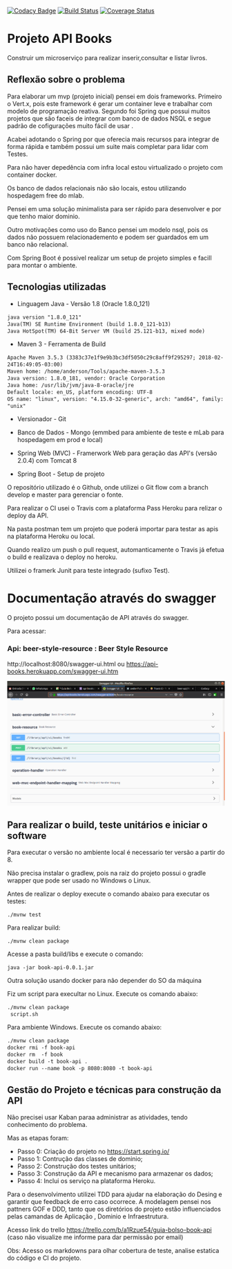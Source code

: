 [![Codacy Badge](https://api.codacy.com/project/badge/Grade/ba6b8d35e789468895cfcfe053a1515f)](https://www.codacy.com/app/ander-f-silva/book-api?utm_source=github.com&amp;utm_medium=referral&amp;utm_content=ander-f-silva/book-api&amp;utm_campaign=Badge_Grade)
[![Build Status](https://travis-ci.org/ander-f-silva/book-api.svg?branch=master)](https://travis-ci.org/ander-f-silva/book-api)
[![Coverage Status](https://coveralls.io/repos/github/ander-f-silva/book-api/badge.svg)](https://coveralls.io/github/ander-f-silva/book-api)

# Projeto API Books

Construir um microserviço para realizar inserir,consultar e listar livros.

## Reflexão sobre o problema

Para elaborar um mvp (projeto inicial) pensei em dois frameworks.
Primeiro o Vert.x, pois este framework é gerar um container leve e trabalhar com modelo de programação reativa.
Segundo foi Spring que possui muitos projetos que são faceis de integrar com banco de dados NSQL e segue padrão de cofigurações muito fácil de usar .

Acabei adotando o Spring por que oferecia mais recursos para integrar de forma rápida e também possui um suite mais completar para lidar com Testes.

Para não haver depedência com infra local estou virtualizado o projeto com container docker.

Os banco de dados relacionais não são locais, estou utilizando hospedagem free do mlab.

Pensei em uma solução minimalista para ser rápido para desenvolver e por que tenho maior dominio. 

Outro motivações como uso do Banco pensei um modelo nsql, pois os dados não possuem relacionademento e podem ser guardados em um banco não relacional.

Com Spring Boot é possivel realizar um setup de projeto simples e facill para montar o ambiente.

## Tecnologias utilizadas

* Linguagem Java - Versão 1.8 (Oracle 1.8.0_121)

```
java version "1.8.0_121"
Java(TM) SE Runtime Environment (build 1.8.0_121-b13)
Java HotSpot(TM) 64-Bit Server VM (build 25.121-b13, mixed mode)
```

* Maven 3 - Ferramenta de Build

```
Apache Maven 3.5.3 (3383c37e1f9e9b3bc3df5050c29c8aff9f295297; 2018-02-24T16:49:05-03:00)
Maven home: /home/anderson/Tools/apache-maven-3.5.3
Java version: 1.8.0_181, vendor: Oracle Corporation
Java home: /usr/lib/jvm/java-8-oracle/jre
Default locale: en_US, platform encoding: UTF-8
OS name: "linux", version: "4.15.0-32-generic", arch: "amd64", family: "unix"

```

* Versionador - Git

* Banco de Dados - Mongo (emmbed para ambiente de teste e mLab para hospedagem em prod e local)

* Spring Web (MVC) - Framerwork Web para geração das API's (versão 2.0.4) com Tomcat 8

* Spring Boot - Setup de projeto

O repositório utilizado é o Github, onde utilizei o Git flow com a branch develop e master para gerenciar o fonte.

Para realizar o CI usei o Travis com a plataforma Pass Heroku para relizar o deploy da API.

Na pasta postman tem um projeto que poderá importar para testar  as apis na plataforma Heroku ou local.

Quando realizo um push o pull request, automanticamente o Travis já efetua o build e realizava o deploy no heroku.

Utilizei o framerk Junit para teste integrado (sufixo Test).

# Documentação através do swagger

O projeto possui um documentação de API através do swagger.

Para acessar:

### Api: beer-style-resource : Beer Style Resource

http://localhost:8080/swagger-ui.html ou https://api-books.herokuapp.com/swagger-ui.htm

![Swagger](https://github.com/ander-f-silva/book-api/blob/master/images/swagger.png)


## Para realizar o build, teste unitários e iniciar o software

Para executar o versão no ambiente local é necessario ter versão a partir do 8.

Não precisa instalar o gradlew, pois na raiz do projeto possui o gradle wrapper que pode ser usado no Windows o Linux.

Antes de realizar o deploy execute o comando abaixo para executar os testes:

```
./mvnw test
```

Para realizar build:

```
./mvnw clean package
```

Acesse a pasta build/libs e execute o comando:

```
java -jar book-api-0.0.1.jar
```

Outra solução usando docker para não depender do SO da máquina

Fiz um script para execultar no Linux. Execute os comando abaixo:

```
./mvnw clean package
 script.sh
```
Para ambiente Windows. Execute os comando abaixo:

```
./mvnw clean package
docker rmi -f book-api
docker rm  -f book
docker build -t book-api .
docker run --name book -p 8080:8080 -t book-api
```

## Gestão do Projeto e técnicas para construção da API

Não precisei usar Kaban paraa administrar as atividades, tendo conhecimento do problema.

Mas as etapas foram:

* Passo 0: Criação do projeto no https://start.spring.io/
* Passo 1: Contrução das classes de dominio;
* Passo 2: Construção dos testes unitários;
* Passo 3: Construção da API e mecanismo para armazenar os dados;
* Passo 4: Inclui os serviço na plataforma Heroku.

Para o desenvolvimento utilizei TDD para ajudar na elaboração do Desing e garantir que feedback de erro caso ocorrece.
A modelagem pensei nos pattners GOF e DDD, tanto que os diretórios do projeto estão influenciados pelas camandas de Aplicação
, Dominio e Infraestrutura.

Acesso link do trello https://trello.com/b/a1Rzue54/guia-bolso-book-api (caso não visualize me informe para dar permissão por email)

Obs: Acesso os markdowns para olhar cobertura de teste, analise estatica do código e CI do projeto.

